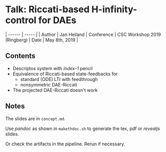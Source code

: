 # Talk: Riccati-based H-infinity-control for DAEs

| ------ | ----- |
| Author | Jan Heiland
| Conference | CSC Workshop 2019 (Ringberg)
| Date | May 8th, 2019 |

## Contents

 * Descriptos system with *index-1* pencil
 * Equivalence of Riccati-based state-feedbacks for
   * standard (ODE) LTI with feedthrough
   * nonsymmetric DAE-Riccati
 * The projected DAE-Riccati doesn't work

## Notes

The slides are in `concept.md`.

Use *pandoc* as shown in `makethdoc.sh` to generate the tex, pdf or *revealjs* slides.

Or check the artifacts in the pipeline. Rerun if necessary.
